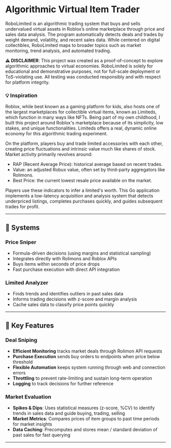 # Algorithmic Virtual Item Trader

RoboLimited is an algorithmic trading system that buys and sells undervalued virtual assets in Roblox’s online marketplace through price and sales data analysis. The program automatically detects deals and trades by weight demand, volatility, and recent sales data. While centered on digital collectibles, RoboLimited maps to broader topics such as market monitoring, trend analysis, and automated trading.

**⚠️ DISCLAIMER**:
This project was created as a proof-of-concept to explore algorithmic approaches to virtual economies. RoboLimited is solely for educational and demonstrative purposes, not for full-scale deployment or ToS-violating use. All testing was conducted responsibly and with respect for platform integrity.

### 💡 Inspiration ###
Roblox, while best known as a gaming platform for kids, also hosts one of the largest marketplaces for collectible virtual items, known as Limiteds, which function in many ways like NFTs. Being part of my own childhood, I built this project around Roblox's marketplace because of its simplicity, low stakes, and unique functionalities. Limiteds offers a real, dynamic online economy for this algorithmic trading experiment.

On the platform, players buy and trade limited accessories with each other, creating price fluctuations and intrinsic value much like shares of stock. Market activity primarily revolves around:
- RAP (Recent Average Price): historical average based on recent trades.
- Value: an adjusted Robux value, often set by third-party aggregators like Rolimons.
- Best Price: the current lowest resale price available on the market.

Players use these indicators to infer a limited's worth. This Go application implements a low-latency acquisition and analysis system that detects underpriced listings, completes purchases quickly, and guides subsequent trades for profit.

---

## 📌 Systems

### Price Sniper
- Formula-driven decisions (using margins and statistical sampling)
- Integrates directly with Rolimons and Roblox APIs
- Buys items within seconds of price drops
- Fast purchase execution with direct API integration

### Limited Analyzer
- Finds trends and identifies outliers in past sales data
- Informs trading decisions with z-score and margin analysis
- Cache sales data to classify price points quickly


---

## 🚀 Key Features

### Deal Sniping  
- **Efficient Monitoring** tracks market deals through Rolimon API requests
- **Purchase Execution** sends buy orders to endpoints when price below threshold
- **Flexible Automation** keeps system running through web and connection errors
- **Throttling** to prevent rate-limiting and sustain long-term operation
- **Logging** to track decisions for further reference

### Market Evaluation
- **Spikes & Dips**: Uses statistical measures (z-score, %CV) to identify trends in sales data and guide buying, trading, selling
- **Market Metrics**: Compares prices of item groups to past time periods for market insights  
- **Data Caching**: Precomputes and stores mean / standard deviation of past sales for fast querying

---

#
